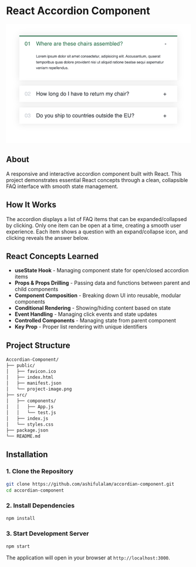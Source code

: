 

# React Accordion Component

![Project Preview](./public/project-image.png)

## About

A responsive and interactive accordion component built with React. This project demonstrates essential React concepts through a clean, collapsible FAQ interface with smooth state management.

## How It Works

The accordion displays a list of FAQ items that can be expanded/collapsed by clicking. Only one item can be open at a time, creating a smooth user experience. Each item shows a question with an expand/collapse icon, and clicking reveals the answer below.

## React Concepts Learned

- **useState Hook** - Managing component state for open/closed accordion items
- **Props & Props Drilling** - Passing data and functions between parent and child components
- **Component Composition** - Breaking down UI into reusable, modular components
- **Conditional Rendering** - Showing/hiding content based on state
- **Event Handling** - Managing click events and state updates
- **Controlled Components** - Managing state from parent component
- **Key Prop** - Proper list rendering with unique identifiers

## Project Structure

```
Accordian-Component/
├── public/
│   ├── favicon.ico
│   ├── index.html
│   ├── manifest.json
│   └── project-image.png
├── src/
│   ├── components/
│   │   ├── App.js
│   │   └── test.js
│   ├── index.js
│   └── styles.css
├── package.json
└── README.md
```

## Installation

### 1. Clone the Repository

```bash
git clone https://github.com/ashifulalam/accordian-component.git
cd accordian-component
```

### 2. Install Dependencies

```bash
npm install
```

### 3. Start Development Server

```bash
npm start
```

The application will open in your browser at `http://localhost:3000`.


